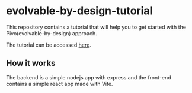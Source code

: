 # evolvable-by-design-tutorial
This repository contains a tutorial that will help you to get started with the Pivo(evolvable-by-design) approach.

The tutorial can be accessed [here](./tutorial.md).

## How it works
The backend is a simple nodejs app with express and the front-end contains a simple react app made with Vite.
